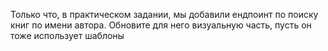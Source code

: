 Только что, в практическом задании, мы добавили ендпоинт по поиску книг по имени автора. Обновите для него визуальную часть, пусть он тоже использует шаблоны